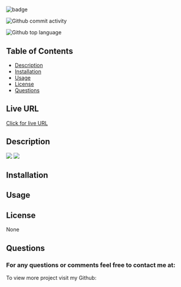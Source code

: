 
  # 

  ![badge](https://img.shields.io/static/v1?label=license&message=None&color=orange)

  ![Github commit activity](https://img.shields.io/github/commit-activity/m//?color=%235FCE3B&style=for-the-badge)

  ![Github top language](https://img.shields.io/github/languages/top//?color=%23AF630D&style=for-the-badge)

  ## Table of Contents
  * [Description](#description)
  * [Installation](#installation)
  * [Usage](#usage)
  * [License](#license)
  * [Questions](#questions)
  

  ## Live URL
  <a href="https://.github.io//"> Click for live URL </a>

  ## Description
  
 <img src="images/homework-demo.gif">

  <img src="images/homework-demo.gif">

  ## Installation
  

  ## Usage
  

  ## License
  
  None

  ## Questions
  ### For any questions or comments feel free to contact me at: <a href="mailto:"></a>
  

  

  To view more project visit my Github: <a href="https://github.com/"></a>
  

